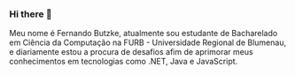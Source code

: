 ### Hi there 👋

Meu nome é Fernando Butzke, atualmente sou estudante de Bacharelado em Ciência da Computação na FURB - Universidade Regional de Blumenau, e diariamente estou a procura de desafios
afim de aprimorar meus conhecimentos em tecnologias como .NET, Java e JavaScript.


<!--
**nandobutzke/nandobutzke** is a ✨ _special_ ✨ repository because its `README.md` (this file) appears on your GitHub profile.

Here are some ideas to get you started:

- 🔭 I’m currently working on ...
- 🌱 I’m currently learning ...
- 👯 I’m looking to collaborate on ...
- 🤔 I’m looking for help with ...
- 💬 Ask me about ...
- 📫 How to reach me: ...
- 😄 Pronouns: ...
- ⚡ Fun fact: ...
-->
